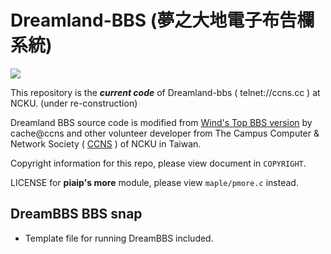 # Dreamland-BBS (夢之大地電子布告欄系統)

![](https://i.imgur.com/c7XQP7k.png)

This repository is the ***current code*** of Dreamland-bbs ( telnet://ccns.cc ) at NCKU. (under re-construction)

Dreamland BBS source code is modified from [Wind's Top BBS version](http://windtop.yzu.edu.tw/)
by cache@ccns and other volunteer developer from
The Campus Computer & Network Society ( [CCNS](https://ccns.github.io) ) of NCKU in Taiwan.

Copyright information for this repo, please view document in `COPYRIGHT`.

LICENSE for **piaip's more** module, please view `maple/pmore.c` instead.

## DreamBBS BBS snap

* Template file for running DreamBBS included.

